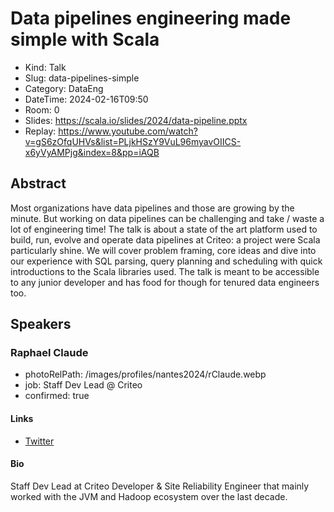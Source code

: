 # Data pipelines engineering made simple with Scala

- Kind: Talk
- Slug: data-pipelines-simple
- Category: DataEng
- DateTime: 2024-02-16T09:50
- Room: 0
- Slides: https://scala.io/slides/2024/data-pipeline.pptx
- Replay: https://www.youtube.com/watch?v=gS6zOfqUHVs&list=PLjkHSzY9VuL96myavOIICS-x6yVyAMPjg&index=8&pp=iAQB

## Abstract

Most organizations have data pipelines and those are growing by the minute. But working on data pipelines can be challenging and take / waste a lot of engineering time! The talk is about a state of the art platform used to build, run, evolve and operate data pipelines at Criteo: a project were Scala particularly shine. We will cover problem framing, core ideas and dive into our experience with SQL parsing, query planning and scheduling with quick introductions to the Scala libraries used. The talk is meant to be accessible to any junior developer and has food for though for tenured data engineers too.

## Speakers

### Raphael Claude

- photoRelPath: /images/profiles/nantes2024/rClaude.webp
- job: Staff Dev Lead @ Criteo
- confirmed: true

#### Links

- [Twitter](https://twitter.com/heapoverflow)

#### Bio

Staff Dev Lead at Criteo Developer & Site Reliability Engineer that mainly worked with the JVM and Hadoop ecosystem over the last decade.
